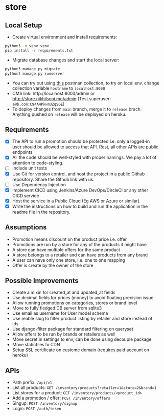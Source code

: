 # store

## Local Setup

- Create virtual environment and install requirements:
```bash
python3 -m venv venv
pip install -r requirements.txt
```
- Migrate database changes and start the local server:
```bash
python3 manage.py migrate
python3 manage.py runserver
```
- You can try out using [this][0] postman collection, to try on local
  env, change collection variable `hostname` to `localhost:8000`
- CMS link: http://localhost:8000/admin or
  http://store.nikhilsoni.me/admin (Test superuser:
  `a@b.com:C94A4PkFmUZqSGE`)
- To deploy changes from `main` branch, merge it to `release`
  brach. Anything pushed on `release` will be deployed on heroku.

## Requirements
- [x] The API to run a promotion should be protected i.e. only a
  logged-in user should be allowed to access that API. Rest, all other
  APIs are public endpoints
- [x] All the code should be well-styled with proper namings. We pay a
  lot of attention to code-styling.
- [ ] Include unit tests
- [x] Use Git for version control, and host the project in a public
  Github repository. Share the Github link with us.
- [ ] Use Dependency Injection
- [x] Implement CICD using Jenkins/Azure DevOps/CircleCI or any other CICD service
- [x] Host the service in a Public Cloud (Eg AWS or Azure or similar).
- [x] Write the instructions on how to build and run the application
  in the readme file in the repository.

## Assumptions
   - Promotion means discount on the product price i.e. offer
   - Promotions are run by a store for any of the products it might have
   - A store can have multiple offers for the same product
   - A store belongs to a retailer and can have products from any brand
   - A user can have only one store, i.e. one to one mapping
   - Offer is create by the owner of the store

## Possible Improvements
   - Create a mixin for created_at and updated_at fields
   - Use decimal fields for prices (money) to avoid floating precision issue
   - Allow running promotions on categories, stores or brand level
   - Move to fully fledged DB server from sqlite3
   - Use email as username for User model schema
   - Use reable slug to filter product listing by retailer and store instead of ids
   - Use django-filter package for standard filtering on queryset
   - Allow offers to be run by brands or retailers as well
   - Move secret in settings to env, can be done using decouple package
   - Move staticfiles to CDN
   - Setup SSL certificate on custome domain (requires paid account on heroku)

## APIs
   - Path prefix: `/api/v1`
   - List all products: `GET /inventory/products?retailer=1&store=2&brand=1`
   - List stores for a product: `GET /inventory/products/<product_id>`
   - Add a promotion / offer: `POST /inventory/offers`
   - Singup: `POST /inventory/signup`
   - Login: `POST /auth/token`


[0]: ./store.postman_collection.json
